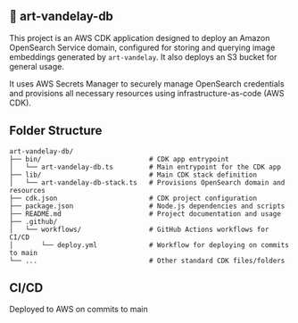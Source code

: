## 🎨 art-vandelay-db

This project is an AWS CDK application designed to deploy an Amazon OpenSearch Service domain, configured for storing and querying image embeddings generated by `art-vandelay`. It also deploys an S3 bucket for general usage.

It uses AWS Secrets Manager to securely manage OpenSearch credentials and provisions all necessary resources using infrastructure-as-code (AWS CDK).

## Folder Structure

```
art-vandelay-db/
├── bin/                           # CDK app entrypoint
│   └── art-vandelay-db.ts         # Main entrypoint for the CDK app
├── lib/                           # Main CDK stack definition
│   └── art-vandelay-db-stack.ts   # Provisions OpenSearch domain and resources
├── cdk.json                       # CDK project configuration
├── package.json                   # Node.js dependencies and scripts
├── README.md                      # Project documentation and usage
├── .github/
│   └── workflows/                 # GitHub Actions workflows for CI/CD
│       └── deploy.yml             # Workflow for deploying on commits to main
└── ...                            # Other standard CDK files/folders
```

## CI/CD

Deployed to AWS on commits to main